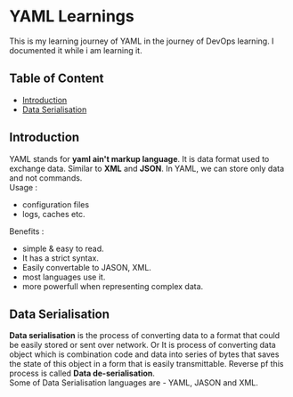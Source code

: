 # YAML Learnings
This is my learning journey of YAML in the journey of DevOps learning. I documented it while i am learning it.

## Table of Content

- [Introduction](#Introduction)
- [Data Serialisation](#Data-Serialisation)


## Introduction
YAML stands for **yaml ain't markup language**. It is data format used to exchange data. Similar to **XML** and **JSON**. In YAML, we can store only data and not commands.<br>
Usage :<br>
- configuration files
- logs, caches etc.<br>

Benefits :<br>
- simple & easy to read.
- It has a strict syntax.
- Easily convertable to JASON, XML.
- most languages use it.
- more powerfull when representing complex data.

## Data Serialisation

**Data serialisation** is the process of converting data to a format that could be easily stored or sent over network. Or It is process of converting data object which is combination code and data into series of bytes that saves the state of this object in a form that is easily transmittable. Reverse pf this process is called **Data de-serialisation**.<br>
Some of Data Serialisation languages are - YAML, JASON and XML.
